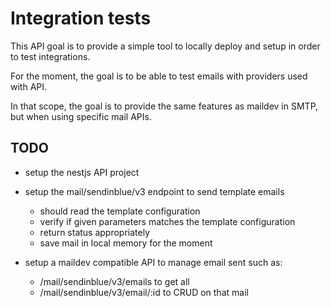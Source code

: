 # Integration tests

This API goal is to provide a simple tool to locally deploy and setup in order to test integrations.

For the moment, the goal is to be able to test emails with providers used with API.

In that scope, the goal is to provide the same features as maildev in SMTP, but when using specific mail APIs.

## TODO

- setup the nestjs API project
- setup the mail/sendinblue/v3 endpoint to send template emails
    - should read the template configuration
    - verify if given parameters matches the template configuration
    - return status appropriately
    - save mail in local memory for the moment

- setup a maildev compatible API to manage email sent such as:
    - /mail/sendinblue/v3/emails to get all
    - /mail/sendinblue/v3/email/:id to CRUD on that mail

